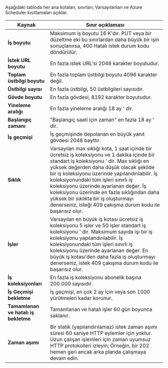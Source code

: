 Aşağıdaki tabloda her ana kotaları, sınırları, Varsayılanları ve Azure Scheduler kısıtlamaları açıklar.

| Kaynak | Sınır açıklaması |
| --- | --- |
| **İş boyutu** |Maksimum iş boyutu 16 K'dır. PUT veya bir düzeltme eki bu sınırlardan daha büyük bir işin sonuçlanırsa, 400 Hatalı istek durum kodu döndürülür. |
| **İstek URL boyutu** |En fazla istek URL'si 2048 karakter boyutudur. |
| **Toplam üstbilgi boyutu** |En fazla toplam üstbilgi boyutu 4096 karakter değil. |
| **Üstbilgi sayısı** |En fazla üstbilgi, 50 üstbilgileri sayısıdır. |
| **Gövde boyutu** |En fazla gövdesi, 8192 karakter boyutudur. |
| **Yineleme aralığı** |En fazla yineleme aralığı 18 ay ' dir. |
| **Başlangıç zamanı** |"Başlangıç saati için zaman" en fazla 18 ay ' dir. |
| **İş geçmişi** |İş geçmişinde depolanan en büyük yanıt gövdesi 2048 bayttır. |
| **Sıklık** |Varsayılan max sıklığı kota, 1 saat içinde bir ücretsiz iş koleksiyonu ve 1 dakika içinde bir standart iş koleksiyonu ' dir. Max sıklığı en yüksek değerden daha düşük olacak şekilde bir iş koleksiyonu üzerinde yapılandırılabilir. İş koleksiyonundaki tüm işleri sınırlı iş koleksiyonu üzerinde ayarlanan değer. İş koleksiyonu üzerinde en fazla sıklığından daha yüksek bir sıklıkta bir iş oluşturmayı denerseniz, isteği 409 çakışma durum kodu ile başarısız olur. |
| **İşler** |Varsayılan en büyük iş kotası ücretsiz iş koleksiyonu 5 işler ve 50 işler standart iş koleksiyonu ' dir. Maksimum sayıda işi bir iş koleksiyonu yapılandırılabilir. İş koleksiyonundaki tüm işleri sınırlı iş koleksiyonu üzerinde ayarlanan değer. En büyük iş kotası'den daha fazla iş oluşturmayı denerseniz, istek 409 çakışma durum kodu ile başarısız olur. |
| **İş koleksiyonları** |En fazla iş koleksiyonu abonelik başına 200.000 sayısıdır. |
| **İş Geçmişi bekletme** |İş geçmişi, en çok 2 ay için veya son 1000 yürütmeleri kadar korunur. |
| **Tamamlanan ve hatalı iş bekletme** |Tamamlanan ve hatalı işler 60 gün boyunca saklanır. |
| **Zaman aşımı** |Bir statik (yapılandırılamaz) istek zaman aşımı süresi 60 saniye HTTP eylemler için yoktur. Uzun çalışan işlemleri için zaman uyumsuz HTTP protokolleri izleyin; Örneğin, bir 202 hemen geri ancak arka planda çalışmaya devam edin. |


